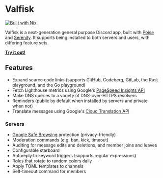 <!--
SPDX-FileCopyrightText: 2025 Ryan Cao <hello@ryanccn.dev>

SPDX-License-Identifier: AGPL-3.0-only
-->

# Valfisk

[![Built with Nix](https://builtwithnix.org/badge.svg)](https://builtwithnix.org)

Valfisk is a next-generation general purpose Discord app, built with [Poise](https://github.com/serenity-rs/poise) and [Serenity](https://github.com/serenity-rs/serenity). It supports being installed to both servers and users, with differing feature sets.

[**Try it out!**](https://discord.com/oauth2/authorize?client_id=1164562106713128990)

## Features

- Expand source code links (supports GitHub, Codeberg, GitLab, the Rust playground, and the Go playground)
- Fetch Lighthouse metrics using Google's [PageSpeed Insights API](https://developers.google.com/speed/docs/insights/v5/about)
- Make DNS queries to a variety of DNS-over-HTTPS resolvers
- Reminders (public by default when installed by servers and private when not)
- Translate messages using Google's [Cloud Translation API](https://cloud.google.com/translate/docs/)

### Servers

- [Google Safe Browsing](https://safebrowsing.google.com/) protection (privacy-friendly)
- Moderation commands (e.g. ban, kick, timeout)
- Auditing for message edits and deletions, and member joins and leaves
- Configurable starboard
- Autoreply to keyword triggers (supports regular expressions)
- Roles that rotate to random colors daily
- Apply TOML templates to channels
- Self-timeout command for members
